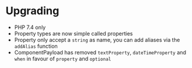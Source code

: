 # Upgrading

- PHP 7.4 only
- Property types are now simple called properties
- Property only accept a `string` as name, you can add aliases via the `addAlias` function
- ComponentPayload has removed `textProperty`, `dateTimeProperty` and `when` in favour of `property` and `optional`
